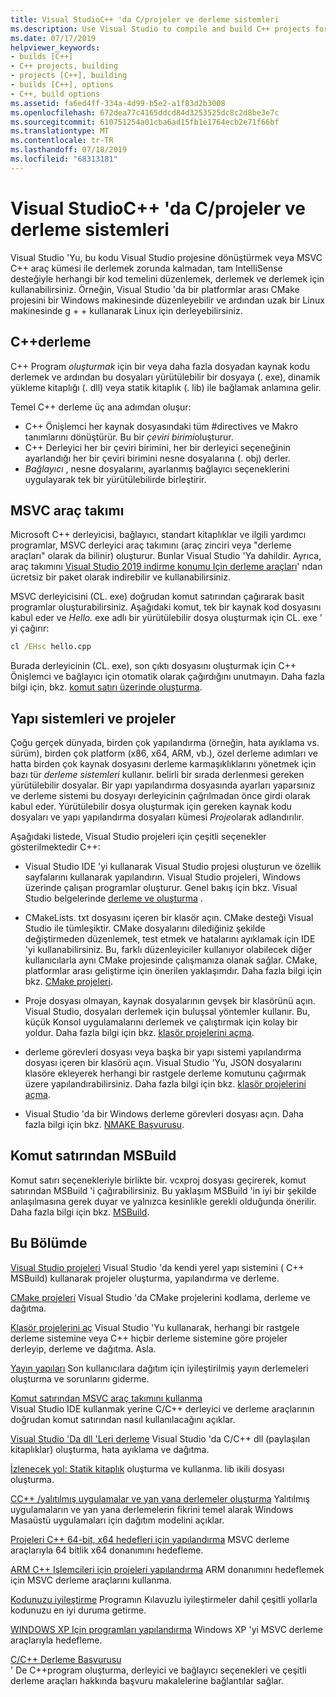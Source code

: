```yaml
---
title: Visual StudioC++ 'da C/projeler ve derleme sistemleri
ms.description: Use Visual Studio to compile and build C++ projects for Windows, ARM or Linux based on any project system.
ms.date: 07/17/2019
helpviewer_keywords:
- builds [C++]
- C++ projects, building
- projects [C++], building
- builds [C++], options
- C++, build options
ms.assetid: fa6ed4ff-334a-4d99-b5e2-a1f83d2b3008
ms.openlocfilehash: 672dea77c4165ddcd84d3253525dc8c2d8be3e7c
ms.sourcegitcommit: 610751254a01cba6ad15fb1e1764ecb2e71f66bf
ms.translationtype: MT
ms.contentlocale: tr-TR
ms.lasthandoff: 07/18/2019
ms.locfileid: "68313181"
---
```

# <a name="cc-projects-and-build-systems-in-visual-studio"></a>Visual StudioC++ 'da C/projeler ve derleme sistemleri

Visual Studio 'Yu, bu kodu Visual Studio projesine dönüştürmek veya MSVC C++ araç kümesi ile derlemek zorunda kalmadan, tam IntelliSense desteğiyle herhangi bir kod temelini düzenlemek, derlemek ve derlemek için kullanabilirsiniz. Örneğin, Visual Studio 'da bir platformlar arası CMake projesini bir Windows makinesinde düzenleyebilir ve ardından uzak bir Linux makinesinde g + + kullanarak Linux için derleyebilirsiniz.

## <a name="c-compilation"></a>C++derleme

C++ Program *oluşturmak* için bir veya daha fazla dosyadan kaynak kodu derlemek ve ardından bu dosyaları yürütülebilir bir dosyaya (. exe), dinamik yükleme kitaplığı (. dll) veya statik kitaplık (. lib) ile bağlamak anlamına gelir. 

Temel C++ derleme üç ana adımdan oluşur:

- C++ Önişlemci her kaynak dosyasındaki tüm #directives ve Makro tanımlarını dönüştürür. Bu bir *çeviri birimi*oluşturur.
- C++ Derleyici her bir çeviri birimini, her bir derleyici seçeneğinin ayarlandığı her bir çeviri birimini nesne dosyalarına (. obj) derler.
- *Bağlayıcı* , nesne dosyalarını, ayarlanmış bağlayıcı seçeneklerini uygulayarak tek bir yürütülebilirde birleştirir. 

## <a name="the-msvc-toolset"></a>MSVC araç takımı

Microsoft C++ derleyicisi, bağlayıcı, standart kitaplıklar ve ilgili yardımcı programlar, MSVC derleyici araç takımını (araç zinciri veya "derleme araçları" olarak da bilinir) oluşturur. Bunlar Visual Studio 'Ya dahildir. Ayrıca, araç takımını [Visual Studio 2019 indirme konumu Için derleme araçları](https://visualstudio.microsoft.com/downloads/#build-tools-for-visual-studio-2019)' ndan ücretsiz bir paket olarak indirebilir ve kullanabilirsiniz.

MSVC derleyicisini (CL. exe) doğrudan komut satırından çağırarak basit programlar oluşturabilirsiniz. Aşağıdaki komut, tek bir kaynak kod dosyasını kabul eder ve *Hello.* exe adlı bir yürütülebilir dosya oluşturmak için CL. exe ' yi çağırır: 

```cmd
cl /EHsc hello.cpp
```
Burada derleyicinin (CL. exe), son çıktı dosyasını oluşturmak için C++ Önişlemci ve bağlayıcı için otomatik olarak çağırdığını unutmayın.  Daha fazla bilgi için, bkz. [komut satırı üzerinde oluşturma](building-on-the-command-line.md).

## <a name="build-systems-and-projects"></a>Yapı sistemleri ve projeler

Çoğu gerçek dünyada, birden çok yapılandırma (örneğin, hata ayıklama vs. sürüm), birden çok platform (x86, x64, ARM, vb.), özel derleme adımları ve hatta birden çok kaynak dosyasını derleme karmaşıklıklarını yönetmek için bazı tür *derleme sistemleri* kullanır. belirli bir sırada derlenmesi gereken yürütülebilir dosyalar. Bir yapı yapılandırma dosyasında ayarları yaparsınız ve derleme sistemi bu dosyayı derleyicinin çağrılmadan önce girdi olarak kabul eder. Yürütülebilir dosya oluşturmak için gereken kaynak kodu dosyaları ve yapı yapılandırma dosyaları kümesi *Proje*olarak adlandırılır. 

Aşağıdaki listede, Visual Studio projeleri için çeşitli seçenekler gösterilmektedir C++:

- Visual Studio IDE 'yi kullanarak Visual Studio projesi oluşturun ve özellik sayfalarını kullanarak yapılandırın. Visual Studio projeleri, Windows üzerinde çalışan programlar oluşturur. Genel bakış için bkz. Visual Studio belgelerinde [derleme ve oluşturma](/visualstudio/ide/compiling-and-building-in-visual-studio) .

- CMakeLists. txt dosyasını içeren bir klasör açın. CMake desteği Visual Studio ile tümleşiktir. CMake dosyalarını dilediğiniz şekilde değiştirmeden düzenlemek, test etmek ve hatalarını ayıklamak için IDE 'yi kullanabilirsiniz. Bu, farklı düzenleyiciler kullanıyor olabilecek diğer kullanıcılarla aynı CMake projesinde çalışmanıza olanak sağlar. CMake, platformlar arası geliştirme için önerilen yaklaşımdır. Daha fazla bilgi için bkz. [CMake projeleri](cmake-projects-in-visual-studio.md).
 
- Proje dosyası olmayan, kaynak dosyalarının gevşek bir klasörünü açın. Visual Studio, dosyaları derlemek için buluşsal yöntemler kullanır. Bu, küçük Konsol uygulamalarını derlemek ve çalıştırmak için kolay bir yoldur. Daha fazla bilgi için bkz. [klasör projelerini açma](open-folder-projects-cpp.md).

- derleme görevleri dosyası veya başka bir yapı sistemi yapılandırma dosyası içeren bir klasörü açın. Visual Studio 'Yu, JSON dosyalarını klasöre ekleyerek herhangi bir rastgele derleme komutunu çağırmak üzere yapılandırabilirsiniz. Daha fazla bilgi için bkz. [klasör projelerini açma](open-folder-projects-cpp.md).
 
- Visual Studio 'da bir Windows derleme görevleri dosyası açın. Daha fazla bilgi için bkz. [NMAKE Başvurusu](reference/nmake-reference.md).

## <a name="msbuild-from-the-command-line"></a>Komut satırından MSBuild 

Komut satırı seçenekleriyle birlikte bir. vcxproj dosyası geçirerek, komut satırından MSBuild 'i çağırabilirsiniz. Bu yaklaşım MSBuild 'in iyi bir şekilde anlaşılmasına gerek duyar ve yalnızca kesinlikle gerekli olduğunda önerilir. Daha fazla bilgi için bkz. [MSBuild](msbuild-visual-cpp.md).

## <a name="in-this-section"></a>Bu Bölümde

[Visual Studio projeleri](creating-and-managing-visual-cpp-projects.md) Visual Studio 'da kendi yerel yapı sistemini ( C++ MSBuild) kullanarak projeler oluşturma, yapılandırma ve derleme.

[CMake projeleri](cmake-projects-in-visual-studio.md) Visual Studio 'da CMake projelerini kodlama, derleme ve dağıtma.

[Klasör projelerini aç](open-folder-projects-cpp.md) Visual Studio 'Yu kullanarak, herhangi bir rastgele derleme sistemine veya C++ hiçbir derleme sistemine göre projeler derleyip, derleme ve dağıtma. Asla. 

[Yayın yapıları](release-builds.md) Son kullanıcılara dağıtım için iyileştirilmiş yayın derlemeleri oluşturma ve sorunlarını giderme.

[Komut satırından MSVC araç takımını kullanma](building-on-the-command-line.md)<br/>
Visual Studio IDE kullanmak yerine C/C++ derleyici ve derleme araçlarının doğrudan komut satırından nasıl kullanılacağını açıklar.

[Visual Studio 'Da dll 'Leri derleme](dlls-in-visual-cpp.md) Visual Studio 'da C/C++ dll (paylaşılan kitaplıklar) oluşturma, hata ayıklama ve dağıtma.

[İzlenecek yol: Statik kitaplık](walkthrough-creating-and-using-a-static-library-cpp.md) oluşturma ve kullanma. lib ikili dosyası oluşturma.

[CC++ /yalıtılmış uygulamalar ve yan yana derlemeler oluşturma](building-c-cpp-isolated-applications-and-side-by-side-assemblies.md) Yalıtılmış uygulamaların ve yan yana derlemelerin fikrini temel alarak Windows Masaüstü uygulamaları için dağıtım modelini açıklar.

[Projeleri C++ 64-bit, x64 hedefleri için yapılandırma](configuring-programs-for-64-bit-visual-cpp.md) MSVC derleme araçlarıyla 64 bitlik x64 donanımını hedefleme.

[ARM C++ Işlemcileri için projeleri yapılandırma](configuring-programs-for-arm-processors-visual-cpp.md) ARM donanımını hedeflemek için MSVC derleme araçlarını kullanma.

[Kodunuzu iyileştirme](optimizing-your-code.md) Programın Kılavuzlu iyileştirmeler dahil çeşitli yollarla kodunuzu en iyi duruma getirme.

[WINDOWS XP Için programları yapılandırma](configuring-programs-for-windows-xp.md) Windows XP 'yi MSVC derleme araçlarıyla hedefleme.

[C/C++ Derleme Başvurusu](reference/c-cpp-building-reference.md)<br/>
' De C++program oluşturma, derleyici ve bağlayıcı seçenekleri ve çeşitli derleme araçları hakkında başvuru makalelerine bağlantılar sağlar.
